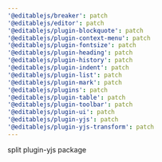 ```yaml
---
'@editablejs/breaker': patch
'@editablejs/editor': patch
'@editablejs/plugin-blockquote': patch
'@editablejs/plugin-context-menu': patch
'@editablejs/plugin-fontsize': patch
'@editablejs/plugin-heading': patch
'@editablejs/plugin-history': patch
'@editablejs/plugin-indent': patch
'@editablejs/plugin-list': patch
'@editablejs/plugin-mark': patch
'@editablejs/plugins': patch
'@editablejs/plugin-table': patch
'@editablejs/plugin-toolbar': patch
'@editablejs/plugin-ui': patch
'@editablejs/plugin-yjs': patch
'@editablejs/plugin-yjs-transform': patch
---
```


split plugin-yjs package
